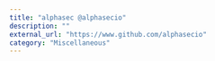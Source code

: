 ```yaml
---
title: "alphasec @alphasecio"
description: ""
external_url: "https://www.github.com/alphasecio"
category: "Miscellaneous"
---
```

